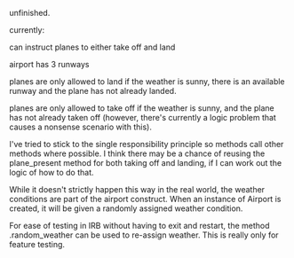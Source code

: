 unfinished.

currently:

can instruct planes to either take off and land

airport has 3 runways

planes are only allowed to land if the weather is sunny, there is an available runway and the plane has not already landed.

planes are only allowed to take off if the weather is sunny, and the plane has not already taken off (however, there's currently a logic problem that causes a nonsense scenario with this).

I've tried to stick to the single responsibility principle so methods call other methods where possible. I think there may be a chance of reusing the plane_present method for both taking off and landing, if I can work out the logic of how to do that.

While it doesn't strictly happen this way in the real world, the weather conditions are part of the airport construct. When an instance of Airport is created, it will be given a randomly assigned weather condition.

For ease of testing in IRB without having to exit and restart, the method .random_weather can be used to re-assign weather. This is really only for feature testing.

